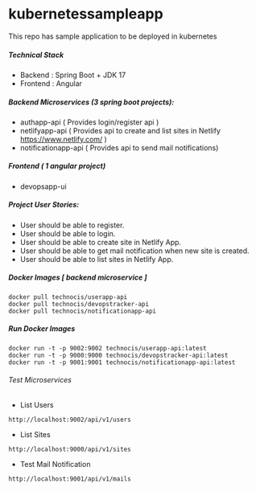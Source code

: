 # kubernetessampleapp
This repo has sample application to be deployed in kubernetes

##### Technical Stack
* Backend : Spring Boot + JDK 17
* Frontend : Angular 

##### Backend  Microservices (3 spring boot projects):
* authapp-api ( Provides login/register api )
* netlifyapp-api ( Provides api to create and list sites in Netlify https://www.netlify.com/ )
* notificationapp-api ( Provides api to send mail notifications)

##### Frontend ( 1 angular project)
* devopsapp-ui 

##### Project User Stories:
* User should be able to register.
* User should be able to login.
* User should be able to create site in Netlify App. 
* User should be able to get mail notification when new site is created.
* User should be able to list sites in Netlify App.


##### Docker Images [ backend microservice ]

```
docker pull technocis/userapp-api
docker pull technocis/devopstracker-api
docker pull technocis/notificationapp-api
```

##### Run Docker Images
```
docker run -t -p 9002:9002 technocis/userapp-api:latest
docker run -t -p 9000:9000 technocis/devopstracker-api:latest
docker run -t -p 9001:9001 technocis/notificationapp-api:latest
```

###### Test Microservices
* List Users
```
http://localhost:9002/api/v1/users
```

* List Sites
```
http://localhost:9000/api/v1/sites
```


* Test Mail Notification
```
http://localhost:9001/api/v1/mails
```

